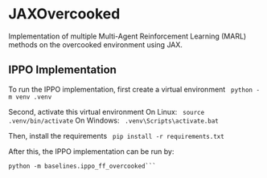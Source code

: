 # JAXOvercooked
Implementation of multiple Multi-Agent Reinforcement Learning (MARL) methods on the overcooked environment using JAX.

## IPPO Implementation
To run the IPPO implementation, first create a virtual environment 
``` python -m venv .venv```

Second, activate this virtual environment 
On Linux: 
``` source .venv/bin/activate```
On Windows:
``` .venv\Scripts\activate.bat```

Then, install the requirements 
``` pip install -r requirements.txt```

After this, the IPPO implementation can be run by:
```cd path/to/JAXOvercooked 
python -m baselines.ippo_ff_overcooked```


